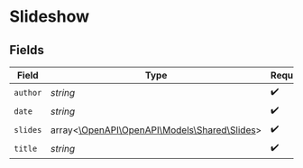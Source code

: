 # Slideshow


## Fields

| Field                                                                         | Type                                                                          | Required                                                                      | Description                                                                   |
| ----------------------------------------------------------------------------- | ----------------------------------------------------------------------------- | ----------------------------------------------------------------------------- | ----------------------------------------------------------------------------- |
| `author`                                                                      | *string*                                                                      | :heavy_check_mark:                                                            | N/A                                                                           |
| `date`                                                                        | *string*                                                                      | :heavy_check_mark:                                                            | N/A                                                                           |
| `slides`                                                                      | array<[\OpenAPI\OpenAPI\Models\Shared\Slides](../../models/shared/Slides.md)> | :heavy_check_mark:                                                            | N/A                                                                           |
| `title`                                                                       | *string*                                                                      | :heavy_check_mark:                                                            | N/A                                                                           |